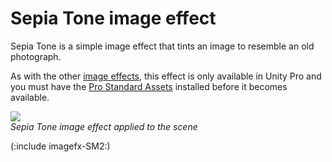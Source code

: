 Sepia Tone image effect
=======================


<span class=keyword>Sepia Tone</span> is a simple image effect that tints an image to resemble an old photograph.

As with the other [image effects](comp-ImageEffects.md), this effect is only available in Unity Pro and you must have the [Pro Standard Assets](HOWTO-InstallStandardAssets.md) installed before it becomes available.


![](http://docwiki.hq.unity3d.com/uploads/Main/FxSepia.png)  
_Sepia Tone image effect applied to the scene_

(:include imagefx-SM2:)

